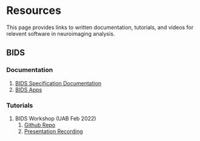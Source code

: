 # Resources

This page provides links to written documentation, tutorials, and videos for relevent software in neuroimaging analysis.

## BIDS

### Documentation

1. [BIDS Specification Documentation](https://bids-specification.readthedocs.io/en/stable/)
2. [BIDS Apps](https://bids-apps.neuroimaging.io/)

### Tutorials

1. BIDS Workshop (UAB Feb 2022)
   1. [Github Repo](https://github.com/mdefende/BIDS-workshop-2022)
   2. [Presentation Recording](https://www.youtube.com/watch?v=W1FITjZXJ0Y)
